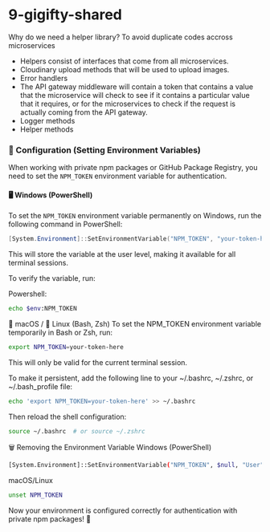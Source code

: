 # 9-gigifty-shared

Why do we need a helper library? 
To avoid duplicate codes accross microservices

- Helpers consist of interfaces that come from all microservices.
- Cloudinary upload methods that will be used to upload images.
- Error handlers
- The API gateway middleware will contain a token that contains a value that the microservice will check to see if it contains a particular value that it requires, or for the microservices to check if the request is actually coming from the API gateway.
- Logger methods
- Helper methods

### 🔧 Configuration (Setting Environment Variables)

When working with private npm packages or GitHub Package Registry, you need to set the `NPM_TOKEN` environment variable for authentication.

#### 🖥 Windows (PowerShell)

To set the `NPM_TOKEN` environment variable permanently on Windows, run the following command in PowerShell:

```powershell
[System.Environment]::SetEnvironmentVariable("NPM_TOKEN", "your-token-here", "User")
```

This will store the variable at the user level, making it available for all terminal sessions.

To verify the variable, run:

Powershell:

```bash
echo $env:NPM_TOKEN
```

🍏 macOS / 🐧 Linux (Bash, Zsh)
To set the NPM_TOKEN environment variable temporarily in Bash or Zsh, run:

```bash
export NPM_TOKEN=your-token-here
```

This will only be valid for the current terminal session.

To make it persistent, add the following line to your ~/.bashrc, ~/.zshrc, or ~/.bash_profile file:

```bash
echo 'export NPM_TOKEN=your-token-here' >> ~/.bashrc
```

Then reload the shell configuration:

```bash
source ~/.bashrc  # or source ~/.zshrc
```

🗑 Removing the Environment Variable
Windows (PowerShell)

```bash
[System.Environment]::SetEnvironmentVariable("NPM_TOKEN", $null, "User")
```

macOS/Linux

```bash
unset NPM_TOKEN
```

Now your environment is configured correctly for authentication with private npm packages! 🚀

